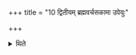 +++
title = "10 द्वितीयम् ब्रह्मवर्चसकामा उपेयुः"

+++

<details><summary>थिते</summary>

द्वितीयं ब्रह्मवर्चसकामा उपेयुः १०
</details>
